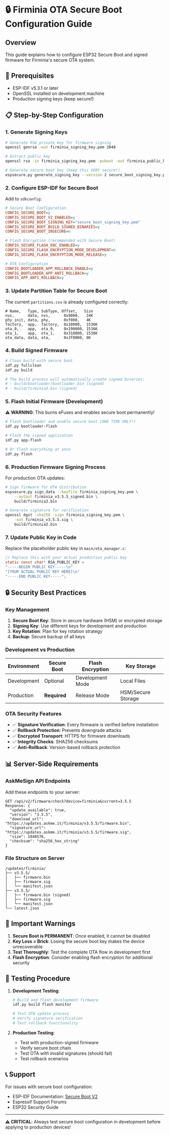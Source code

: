 # 🔒 Firminia OTA Secure Boot Configuration Guide

## Overview

This guide explains how to configure ESP32 Secure Boot and signed firmware for Firminia's secure OTA system.

## 🔑 Prerequisites

- ESP-IDF v5.3.1 or later
- OpenSSL installed on development machine
- Production signing keys (keep secure!)

## 📋 Step-by-Step Configuration

### 1. Generate Signing Keys

```bash
# Generate RSA private key for firmware signing
openssl genrsa -out firminia_signing_key.pem 2048

# Extract public key
openssl rsa -in firminia_signing_key.pem -pubout -out firminia_public_key.pem

# Generate secure boot key (keep this VERY secure!)
espsecure.py generate_signing_key --version 2 secure_boot_signing_key.pem
```

### 2. Configure ESP-IDF for Secure Boot

Add to `sdkconfig`:

```ini
# Secure Boot Configuration
CONFIG_SECURE_BOOT=y
CONFIG_SECURE_BOOT_V2_ENABLED=y
CONFIG_SECURE_BOOT_SIGNING_KEY="secure_boot_signing_key.pem"
CONFIG_SECURE_BOOT_BUILD_SIGNED_BINARIES=y
CONFIG_SECURE_BOOT_INSECURE=n

# Flash Encryption (recommended with Secure Boot)
CONFIG_SECURE_FLASH_ENC_ENABLED=y
CONFIG_SECURE_FLASH_ENCRYPTION_MODE_DEVELOPMENT=n
CONFIG_SECURE_FLASH_ENCRYPTION_MODE_RELEASE=y

# OTA Configuration
CONFIG_BOOTLOADER_APP_ROLLBACK_ENABLE=y
CONFIG_BOOTLOADER_APP_ANTI_ROLLBACK=y
CONFIG_APP_ANTI_ROLLBACK=y
```

### 3. Update Partition Table for Secure Boot

The current `partitions.csv` is already configured correctly:

```csv
# Name,   Type, SubType, Offset,   Size
nvs,      data, nvs,      0x9000,   24K
phy_init, data, phy,      0xf000,   4K
factory,  app,  factory,  0x10000,  1536K
ota_0,    app,  ota_0,    0x190000, 1536K  
ota_1,    app,  ota_1,    0x310000, 1536K
ota_data, data, ota,      0x3f0000, 8K
```

### 4. Build Signed Firmware

```bash
# Clean build with secure boot
idf.py fullclean
idf.py build

# The build process will automatically create signed binaries:
# - build/bootloader/bootloader.bin (signed)
# - build/firminia3.bin (signed)
```

### 5. Flash Initial Firmware (Development)

⚠️ **WARNING**: This burns eFuses and enables secure boot permanently!

```bash
# Flash bootloader and enable secure boot (ONE TIME ONLY!)
idf.py bootloader-flash

# Flash the signed application
idf.py app-flash

# Or flash everything at once
idf.py flash
```

### 6. Production Firmware Signing Process

For production OTA updates:

```bash
# Sign firmware for OTA distribution
espsecure.py sign_data --keyfile firminia_signing_key.pem \
    --output firminia_v3.5.5_signed.bin \
    build/firminia3.bin

# Generate signature for verification
openssl dgst -sha256 -sign firminia_signing_key.pem \
    -out firminia_v3.5.5.sig \
    build/firminia3.bin
```

### 7. Update Public Key in Code

Replace the placeholder public key in `main/ota_manager.c`:

```c
// Replace this with your actual production public key
static const char* RSA_PUBLIC_KEY = 
"-----BEGIN PUBLIC KEY-----\n"
"[YOUR ACTUAL PUBLIC KEY HERE]\n"
"-----END PUBLIC KEY-----";
```

## 🔒 Security Best Practices

### Key Management

1. **Secure Boot Key**: Store in secure hardware (HSM) or encrypted storage
2. **Signing Key**: Use different keys for development and production
3. **Key Rotation**: Plan for key rotation strategy
4. **Backup**: Secure backup of all keys

### Development vs Production

| Environment | Secure Boot | Flash Encryption | Key Storage |
|-------------|-------------|------------------|-------------|
| Development | Optional | Development Mode | Local Files |
| Production | **Required** | Release Mode | HSM/Secure Storage |

### OTA Security Features

- ✅ **Signature Verification**: Every firmware is verified before installation
- ✅ **Rollback Protection**: Prevents downgrade attacks
- ✅ **Encrypted Transport**: HTTPS for firmware downloads
- ✅ **Integrity Checks**: SHA256 checksums
- ✅ **Anti-Rollback**: Version-based rollback protection

## 📊 Server-Side Requirements

### AskMeSign API Endpoints

Add these endpoints to your server:

```
GET /api/v2/firmware/check?device=firminia&current=3.5.5
Response: {
  "update_available": true,
  "version": "3.5.5",
  "download_url": "https://updates.askme.it/firminia/v3.5.5/firmware.bin",
  "signature_url": "https://updates.askme.it/firminia/v3.5.5/firmware.sig",
  "size": 1048576,
  "checksum": "sha256_hex_string"
}
```

### File Structure on Server

```
/updates/firminia/
├── v3.5.5/
│   ├── firmware.bin
│   ├── firmware.sig
│   └── manifest.json
├── v3.5.5/
│   ├── firmware.bin (signed)
│   ├── firmware.sig
│   └── manifest.json
└── latest.json
```

## 🚨 Important Warnings

1. **Secure Boot is PERMANENT**: Once enabled, it cannot be disabled
2. **Key Loss = Brick**: Losing the secure boot key makes the device unrecoverable
3. **Test Thoroughly**: Test the complete OTA flow in development first
4. **Flash Encryption**: Consider enabling flash encryption for additional security

## 🧪 Testing Procedure

1. **Development Testing**:
   ```bash
   # Build and flash development firmware
   idf.py build flash monitor
   
   # Test OTA update process
   # Verify signature verification
   # Test rollback functionality
   ```

2. **Production Testing**:
   - Test with production-signed firmware
   - Verify secure boot chain
   - Test OTA with invalid signatures (should fail)
   - Test rollback scenarios

## 📞 Support

For issues with secure boot configuration:
- ESP-IDF Documentation: [Secure Boot V2](https://docs.espressif.com/projects/esp-idf/en/latest/esp32/security/secure-boot-v2.html)
- Espressif Support Forums
- ESP32 Security Guide

---

**⚠️ CRITICAL**: Always test secure boot configuration in development before applying to production devices!
